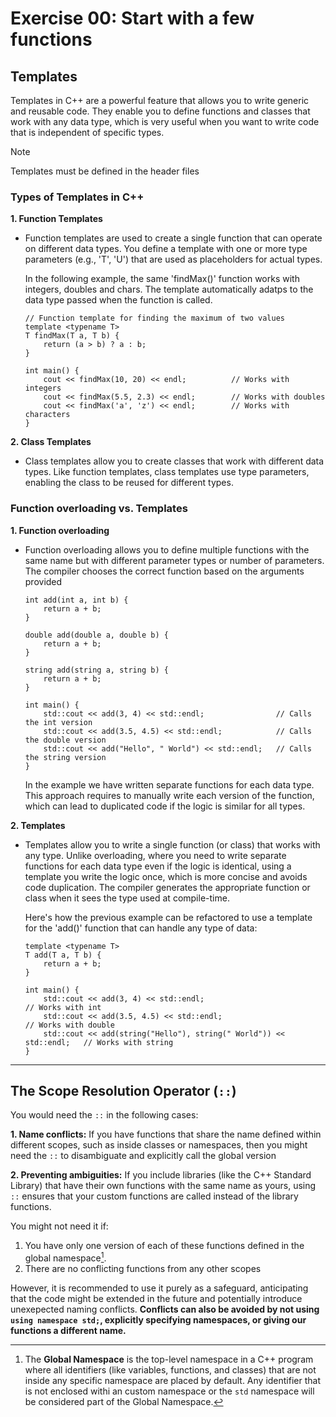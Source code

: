 # Exercise 00: Start with a few functions

## Templates

Templates in C++ are a powerful feature that allows you to write generic and reusable code. They enable you to define functions and classes that work with any data type, which is very useful when you want to write code that is independent of specific types. 

> [!NOTE]
> Templates must be defined in the header files

### Types of Templates in C++

**1. Function Templates**

* Function templates are used to create a single function that can operate on different data types. You define a template with one or more type parameters (e.g., 'T', 'U') that are used as placeholders for actual types.

	In the following example, the same 'findMax()' function works with integers, doubles and chars. The template automatically adatps to the data type passed when the function is called.

	```
	// Function template for finding the maximum of two values
	template <typename T>
	T findMax(T a, T b) {
		return (a > b) ? a : b;
	}

	int main() {
		cout << findMax(10, 20) << endl;          // Works with integers
		cout << findMax(5.5, 2.3) << endl;        // Works with doubles
		cout << findMax('a', 'z') << endl;        // Works with characters
	}
	```

**2. Class Templates**

* Class templates allow you to create classes that work with different data types. Like function templates, class templates use type parameters, enabling the class to be reused for different types.

### Function overloading vs. Templates

**1. Function overloading**

* Function overloading allows you to define multiple functions with the same name but with different parameter types or number of parameters. The compiler chooses the correct function based on the arguments provided

	```
	int add(int a, int b) {
		return a + b;
	}

	double add(double a, double b) {
		return a + b;
	}

	string add(string a, string b) {
		return a + b;
	}

	int main() {
		std::cout << add(3, 4) << std::endl;          		// Calls the int version
		std::cout << add(3.5, 4.5) << std::endl;      		// Calls the double version
		std::cout << add("Hello", " World") << std::endl; 	// Calls the string version
	}
	```
	In the example we have written separate functions for each data type. This approach requires to manually write each version of the function, which can lead to duplicated code if the logic is similar for all types.


**2. Templates**

* Templates allow you to write a single function (or class) that works with any type. Unlike overloading, where you need to write separate functions for each data type even if the logic is identical, using a template you write the logic once, which is more concise and avoids code duplication. The compiler generates the appropriate function or class when it sees the type used at compile-time.

	Here's how the previous example can be refactored to use a template for the 'add()' function that can handle any type of data:

	```
	template <typename T>
	T add(T a, T b) {
		return a + b;
	}

	int main() {
		std::cout << add(3, 4) << std::endl;          						// Works with int
		std::cout << add(3.5, 4.5) << std::endl;      						// Works with double
		std::cout << add(string("Hello"), string(" World")) << std::endl; 	// Works with string
	}

	```

---

## The Scope Resolution Operator (`::`)

You would need the `::` in the following cases:

**1. Name conflicts:**
	If you have functions that share the name defined within different scopes, such as inside classes or namespaces, then you might need the `::` to disambiguate and explicitly call the global version

**2. Preventing ambiguities:**
	If you include libraries (like the C++ Standard Library) that have their own functions with the same name as yours, using `::` ensures that your custom functions are called instead of the library functions.

You might not need it if:
1. You have only one version of each of these functions defined in the global namespace[^1].
2. There are no conflicting functions from any other scopes

However, it is recommended to use it purely as a safeguard, anticipating that the code might be extended in the future and potentially introduce unexepected naming conflicts.
**Conflicts can also be avoided by not using `using namespace std;`, explicitly specifying namespaces, or giving our functions a different name.**

[^1]: The **Global Namespace** is the top-level namespace in a C++ program where all identifiers (like variables, functions, and classes) that are not inside any specific namespace are placed by default. Any identifier that is not enclosed withi an custom
namespace or the `std` namespace will be considered part of the Global Namespace.